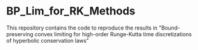 # BP_Lim_for_RK_Methods
This repository contains the code to reproduce the results in "Bound-preserving convex limiting for high-order Runge-Kutta time discretizations of hyperbolic conservation laws"

